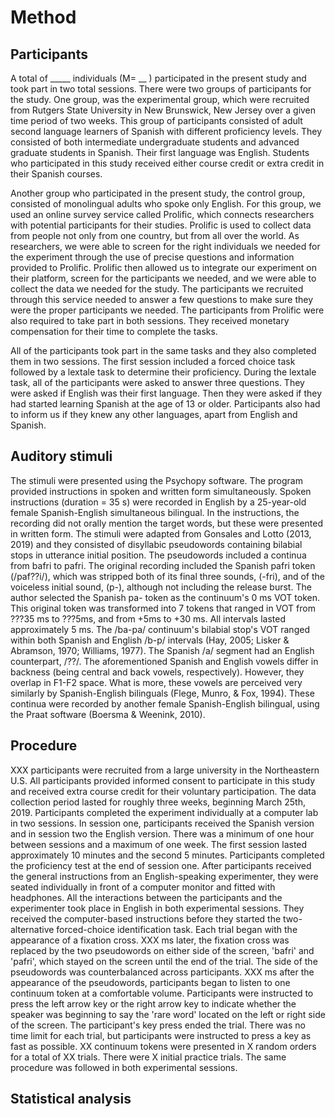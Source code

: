 # Method

## Participants

A total of _____ individuals (M= __ ) participated in the present study and took part in two total sessions.  There were two groups of participants for the study. One group, was the experimental group, which were recruited from Rutgers State University in New Brunswick, New Jersey over a given time period of two weeks. This group of participants consisted of adult second language learners of Spanish with different proficiency levels. They consisted of both intermediate undergraduate students and advanced graduate students in Spanish. Their first language was English. Students who participated in this study received either course credit or extra credit in their Spanish courses. 

Another group who participated in the present study, the control group, consisted of monolingual adults who spoke only English. For this group, we used an online survey service called Prolific, which connects researchers with potential participants for their studies. Prolific is used to collect data from people not only from one country, but from all over the world. As researchers, we were able to screen for the right individuals we needed for the experiment through the use of precise questions and information provided to Prolific. Prolific then allowed us to integrate our experiment on their platform, screen for the participants we needed, and we were able to collect the data we needed for the study. The participants we recruited through this service needed to answer a few questions to make sure they were the proper participants we needed. The participants from Prolific were also required to take part in both sessions. They received monetary compensation for their time to complete the tasks.

All of the participants took part in the same tasks and they also completed them in two sessions. The first session included a forced choice task followed by a lextale task to determine their proficiency. During the lextale task, all of the participants were asked to answer three questions. They were asked if English was their first language. Then they were asked if they had started learning Spanish at the age of 13 or older. Participants also had to inform us if they knew any other languages, apart from English and Spanish.

## Auditory stimuli

The stimuli were presented using the Psychopy software. The program provided instructions in spoken and written form simultaneously. Spoken instructions (duration = 35 s) were recorded in English by a 25-year-old female Spanish-English simultaneous bilingual. In the instructions, the recording did not orally mention the target words, but these were presented in written form.
The stimuli were adapted from Gonsales and Lotto (2013, 2019) and they consisted of disyllabic pseudowords containing bilabial stops in utterance initial position. The pseudowords included a continua from bafri to pafri.
The original recording included the Spanish pafri token (/paf??i/), which was stripped both of its final three sounds, (-fri), and of the voiceless initial sound, (p-), although not
including the release burst. The author selected the Spanish pa- token as the continuum's 0 ms VOT token. This original token was transformed into 7 tokens that ranged in VOT from ???35 ms to ???5ms, and from +5ms to +30 ms. All intervals lasted approximately 5 ms. The /ba-pa/ continuum's bilabial stop's VOT ranged within both Spanish and English /b-p/ intervals (Hay, 2005; Lisker
& Abramson, 1970; Williams, 1977). The Spanish /a/ segment had an English counterpart, /??/. The aforementioned Spanish and English vowels differ in backness (being central and back vowels,
respectively). However, they overlap in F1-F2 space. What is more, these vowels are perceived very similarly by Spanish-English bilinguals (Flege, Munro, & Fox, 1994).
These continua were recorded by another female Spanish-English bilingual, using the Praat software (Boersma & Weenink, 2010).

## Procedure

XXX participants were recruited from a large university in the Northeastern U.S. All participants provided informed consent to participate in this study and received extra course credit for their voluntary participation. The data collection period lasted for roughly three weeks, beginning March 25th, 2019. Participants completed the experiment individually at a computer lab in two sessions. In session one, participants received the Spanish version and in session two the English version. There was a minimum of one hour between sessions and a maximum of one week. The first session lasted approximately 10 minutes and the second 5 minutes. Participants completed the proficiency test at the end of session one. After participants received the general instructions from an English-speaking experimenter, they were seated individually in front of a computer monitor and fitted with headphones. All the interactions between the participants and the experimenter took place in English in both experimental sessions. They received the computer-based instructions before they started the two-alternative forced-choice identification task. Each trial began with the appearance of a fixation cross. XXX ms later, the fixation cross was replaced by the two pseudowords on either side of the screen, 'bafri' and 'pafri', which stayed on the screen until the end of the trial. The side of the pseudowords was counterbalanced across participants. XXX ms after the appearance of the pseudowords, participants began to listen to one continuum token at a comfortable volume. Participants were instructed to press the left arrow key or the right arrow key to indicate whether the speaker was beginning to say the 'rare word' located on the left or right side of the screen. The participant's key press ended the trial. There was no time limit for each trial, but participants were instructed to press a key as fast as possible. XX continuum tokens were presented in X random orders for a total of XX trials. There were X initial practice trials. The same procedure was followed in both experimental sessions. 

## Statistical analysis


<!--
Word limit: 1500 max
-->
